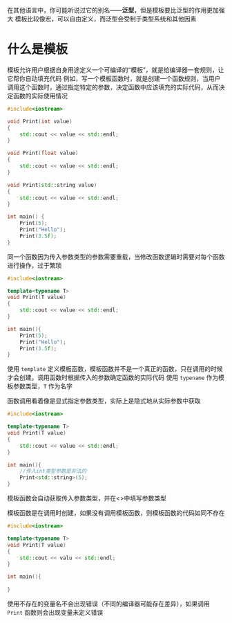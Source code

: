 在其他语言中，你可能听说过它的别名——**泛型**，但是模板要比泛型的作用更加强大
模板比较像宏，可以自由定义，而泛型会受制于类型系统和其他因素

# 什么是模板
模板允许用户根据自身用途定义一个可编译的“模板”，就是给编译器一套规则，让它帮你自动填充代码
例如，写一个模板函数时，就是创建一个函数规则，当用户调用这个函数时，通过指定特定的参数，决定函数中应该填充的实际代码，从而决定函数的实际使用情况

```cpp
#include<iostream>

void Print(int value)
{
	std::cout << value << std::endl;
}

void Print(float value)
{
	std::cout << value << std::endl;
}

void Print(std::string value)
{
	std::cout << value << std::endl;
}

int main() {
	Print(5);
	Print("Hello");
	Print(3.5f);
}
```
同一个函数因为传入参数类型的参数需要重载，当修改函数逻辑时需要对每个函数进行操作，过于繁琐
```cpp
#include<iostream>

template<typename T>
void Print(T value)
{
	std::cout << value << std::endl; 
}

int main(){
	Print(5);
	Print("Hello");
	Print(3.5f);
}
```
使用 `template` 定义模板函数，模板函数并不是一个真正的函数，只在调用的时候才会创建。调用函数时根据传入的参数确定函数的实际代码
使用 `typename` 作为模板参数类型，`T` 作为名字

函数调用看着像是显式指定参数类型，实际上是隐式地从实际参数中获取
```cpp
#include<iostream>

template<typename T>
void Print(T value)
{
	std::cout << value << std::endl; 
}

int main(){
	//传入int类型参数是非法的
	Print<std::string>(5);
}
```
模板函数会自动获取传入参数类型，并在<>中填写参数类型

模板函数是在调用时创建，如果没有调用模板函数，则模板函数的代码如同不存在
```cpp
#include<iostream>

template<typename T>
void Print(T value)
{
	std::cout << valu << std::endl; 
}

int main(){
	
}
```
使用不存在的变量名不会出现错误（不同的编译器可能存在差异），如果调用 `Print` 函数则会出现变量未定义错误